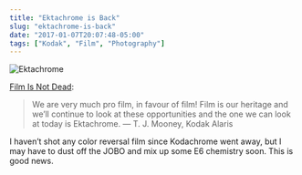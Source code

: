 ```yaml
---
title: "Ektachrome is Back"
slug: "ektachrome-is-back"
date: "2017-01-07T20:07:48-05:00"
tags: ["Kodak", "Film", "Photography"]
---
```


![Ektachrome](/img/2017/KodakEKtachrome36_3DWhtReflx_2x_s.png)

[Film Is Not Dead](http://www.filmsnotdead.com/):

> We are very much pro film, in favour of film! Film is our heritage and
> we’ll continue to look at these opportunities and the one we can look
> at today is Ektachrome. — T. J. Mooney, Kodak Alaris

I haven’t shot any color reversal film since Kodachrome went away, but I
may have to dust off the JOBO and mix up some E6 chemistry soon. This is
good news.
